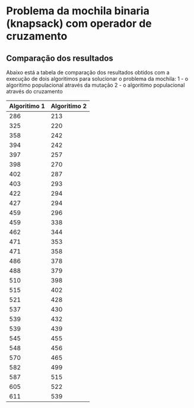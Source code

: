 # Problema da mochila binaria (knapsack) com operador de cruzamento

## Comparação dos resultados
Abaixo está a tabela de comparação dos resultados obtidos com a execução de dois algoritimos para solucionar o problema da mochila:
1 - o algoritimo populacional através da mutação
2 - o algoritimo populacional através do cruzamento

|  Algoritimo 1  |  Algoritimo 2  |
|-----|-----|
| 286 |	213 |
| 325 |	220 |
| 358 |	242 |
| 394 |	242 |
| 397 |	257 |
| 398 |	270 |
| 402 |	287 |
| 403 |	293 |
| 422 |	294 |
| 427 |	294 |
| 459 |	296 |
| 459 |	338 |
| 462 |	344 |
| 471 |	353 |
| 471 |	358 |
| 486 |	378 |
| 488 |	379 |
| 510 |	398 |
| 515 |	402 |
| 521 |	428 |
| 537 |	430 |
| 539 |	432 |
| 539 |	439 |
| 545 |	455 |
| 548 |	456 |
| 570 |	465 |
| 582 |	499 |
| 587 |	515 |
| 605 |	522 |
| 611 |	539 |

